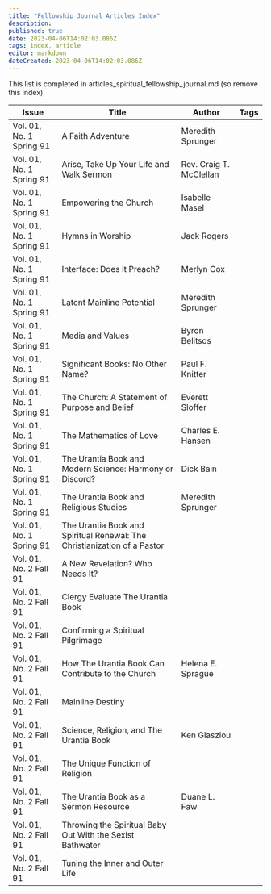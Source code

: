 ```yaml
---
title: "Fellowship Journal Articles Index"
description:
published: true
date: 2023-04-06T14:02:03.086Z
tags: index, article
editor: markdown
dateCreated: 2023-04-06T14:02:03.086Z
---
```


This list is completed in articles_spiritual_fellowship_journal.md (so remove this index)

| Issue                    | Title                                                                    | Author                  | Tags |
| ------------------------ | ------------------------------------------------------------------------ | ----------------------- | ---- |
| Vol. 01, No. 1 Spring 91 | A Faith Adventure                                                        | Meredith Sprunger       |
| Vol. 01, No. 1 Spring 91 | Arise, Take Up Your Life and Walk Sermon                                 | Rev. Craig T. McClellan |
| Vol. 01, No. 1 Spring 91 | Empowering the Church                                                    | Isabelle Masel          |
| Vol. 01, No. 1 Spring 91 | Hymns in Worship                                                         | Jack Rogers             |
| Vol. 01, No. 1 Spring 91 | Interface: Does it Preach?                                               | Merlyn Cox              |
| Vol. 01, No. 1 Spring 91 | Latent Mainline Potential                                                | Meredith Sprunger       |
| Vol. 01, No. 1 Spring 91 | Media and Values                                                         | Byron Belitsos          |
| Vol. 01, No. 1 Spring 91 | Significant Books: No Other Name?                                        | Paul F. Knitter         |
| Vol. 01, No. 1 Spring 91 | The Church: A Statement of Purpose and Belief                            | Everett Sloffer         |
| Vol. 01, No. 1 Spring 91 | The Mathematics of Love                                                  | Charles E. Hansen       |
| Vol. 01, No. 1 Spring 91 | The Urantia Book and Modern Science: Harmony or Discord?                 | Dick Bain               |
| Vol. 01, No. 1 Spring 91 | The Urantia Book and Religious Studies                                   | Meredith Sprunger       |
| Vol. 01, No. 1 Spring 91 | The Urantia Book and Spiritual Renewal: The Christianization of a Pastor |                         |
| Vol. 01, No. 2 Fall 91   | A New Revelation? Who Needs It?                                          |                         |
| Vol. 01, No. 2 Fall 91   | Clergy Evaluate The Urantia Book                                         |                         |
| Vol. 01, No. 2 Fall 91   | Confirming a Spiritual Pilgrimage                                        |                         |
| Vol. 01, No. 2 Fall 91   | How The Urantia Book Can Contribute to the Church                        | Helena E. Sprague       |
| Vol. 01, No. 2 Fall 91   | Mainline Destiny                                                         |                         |
| Vol. 01, No. 2 Fall 91   | Science, Religion, and The Urantia Book                                  | Ken Glasziou            |
| Vol. 01, No. 2 Fall 91   | The Unique Function of Religion                                          |                         |
| Vol. 01, No. 2 Fall 91   | The Urantia Book as a Sermon Resource                                    | Duane L. Faw            |
| Vol. 01, No. 2 Fall 91   | Throwing the Spiritual Baby Out With the Sexist Bathwater                |                         |
| Vol. 01, No. 2 Fall 91   | Tuning the Inner and Outer Life                                          |                         |
